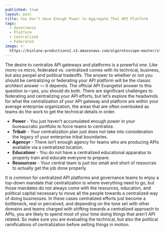```yaml
---
published: true
layout: post
title: You Don’t Have Enough Power to Aggregate That API Platform
tags:
  - Governance
  - Platform
  - Centralized
  - Federated
image: >-
  https://kinlane-productions2.s3.amazonaws.com/algorotoscope-master/stalin-time-nyc-from-lex.jpeg
---
```

The desire to centralize API gateways and platforms is a powerful one. Like mono vs micro, federated vs. centralized comes with its technical, business, but also peopel and political tradeoffs. The answer to whether or not you should be centralizing or federating your API platform will be the classic architect answer — it depends. The official API Evangelist answer to this question is—yes, you should do both. There are significant challenges to federating and centralizing your API efforts, but let’s explore the headwinds for what the centralization of your API gateway and platform are within your average enterprise organization, the areas that are often overlooked as teams do the work to get the technical details in order.

- **Power** - You just haven’t accumulated enough power in your bureaucratic portfolio to force teams to centralize.
- **Tribalr** - Your centralization plan just does not take into consideration the legacy of your enterprise tribal boundaries.
- **Agencyr** - There isn’t enough agency for teams who are producing APIs available via a centralized location.
- **Educationr** - You do not have a centralized educational apparatus to properly train and educate everyone to prepare.
- **Resourcesr** - Your central team is just too small and short of resources to actually get the job done properly.

It is common for centralized API platforms and governance teams to enjoy a top-down mandate that centralization is where everything need to go, but those mandates do not always come with the resources, education, and political capital necessary to move all the people towards a centralized way of doing businesses. In these cases centralized efforts just become a bottleneck, real or perceived, and depending on the tone set with other domains and teams charged with shifting towards a centralized approach to APIs, you are likely to spend most of your time doing things that aren’t API related. So make sure you are evaluating the technical, but also the political ramifications of centralization before setting things in motion.


